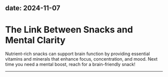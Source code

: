 date: 2024-11-07
---

# The Link Between Snacks and Mental Clarity  
Nutrient-rich snacks can support brain function by providing essential vitamins and minerals that enhance focus, concentration, and mood. Next time you need a mental boost, reach for a brain-friendly snack!

---

